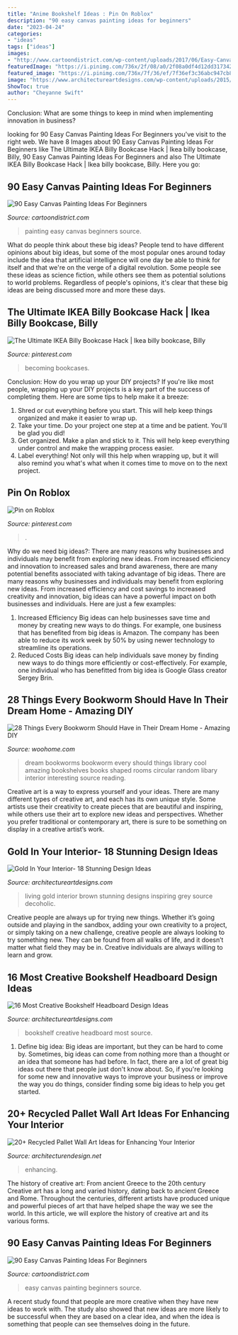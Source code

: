 ```yaml
---
title: "Anime Bookshelf Ideas : Pin On Roblox"
description: "90 easy canvas painting ideas for beginners"
date: "2023-04-24"
categories:
- "ideas"
tags: ["ideas"]
images:
- "http://www.cartoondistrict.com/wp-content/uploads/2017/06/Easy-Canvas-Painting-Ideas-For-Beginners0201.jpg"
featuredImage: "https://i.pinimg.com/736x/2f/08/a0/2f08a0df4d12dd3173428ffb8858ea59.jpg"
featured_image: "https://i.pinimg.com/736x/7f/36/ef/7f36ef3c36abc947cb80212c6686c1ed.jpg"
image: "https://www.architectureartdesigns.com/wp-content/uploads/2015/10/1517-630x948.jpg"
ShowToc: true
author: "Cheyanne Swift"
---
```



Conclusion: What are some things to keep in mind when implementing innovation in business?
 

	

		
looking for 90 Easy Canvas Painting Ideas For Beginners you've visit to the right web. We have 8 Images about 90 Easy Canvas Painting Ideas For Beginners like The Ultimate IKEA Billy Bookcase Hack | Ikea billy bookcase, Billy, 90 Easy Canvas Painting Ideas For Beginners and also The Ultimate IKEA Billy Bookcase Hack | Ikea billy bookcase, Billy. Here you go:
		
    
## 90 Easy Canvas Painting Ideas For Beginners

<img loading=lazy src="http://www.cartoondistrict.com/wp-content/uploads/2017/06/Easy-Canvas-Painting-Ideas-For-Beginners0201.jpg" onerror="this.onerror=null;this.src='https://tse2.mm.bing.net/th?id=OIP.hI1Tv4Y6Y5t2unCN60fbQgHaLc&amp;pid=15.1';" alt="90 Easy Canvas Painting Ideas For Beginners">

_Source: cartoondistrict.com_

>painting easy canvas beginners source. 

	

What do people think about these big ideas?
People tend to have different opinions about big ideas, but some of the most popular ones around today include the idea that artificial intelligence will one day be able to think for itself and that we're on the verge of a digital revolution. Some people see these ideas as science fiction, while others see them as potential solutions to world problems. Regardless of people's opinions, it's clear that these big ideas are being discussed more and more these days.

    
## The Ultimate IKEA Billy Bookcase Hack | Ikea Billy Bookcase, Billy

<img loading=lazy src="https://i.pinimg.com/736x/7f/36/ef/7f36ef3c36abc947cb80212c6686c1ed.jpg" onerror="this.onerror=null;this.src='https://tse4.mm.bing.net/th?id=OIP.NxeFNUXx985Vh1TG7F0L2gHaKH&amp;pid=15.1';" alt="The Ultimate IKEA Billy Bookcase Hack | Ikea billy bookcase, Billy">

_Source: pinterest.com_

>becoming bookcases. 

	

Conclusion: How do you wrap up your DIY projects?
If you're like most people, wrapping up your DIY projects is a key part of the success of completing them. Here are some tips to help make it a breeze:
1) Shred or cut everything before you start. This will help keep things organized and make it easier to wrap up.
2) Take your time. Do your project one step at a time and be patient. You'll be glad you did!
3) Get organized. Make a plan and stick to it. This will help keep everything under control and make the wrapping process easier.
4) Label everything! Not only will this help when wrapping up, but it will also remind you what's what when it comes time to move on to the next project.

    
## Pin On Roblox

<img loading=lazy src="https://i.pinimg.com/736x/2f/08/a0/2f08a0df4d12dd3173428ffb8858ea59.jpg" onerror="this.onerror=null;this.src='https://tse1.mm.bing.net/th?id=OIP.hxXKmyOVa9hXAK6weWWIlgHaLH&amp;pid=15.1';" alt="Pin on Roblox">

_Source: pinterest.com_

>. 

	

Why do we need big ideas?: There are many reasons why businesses and individuals may benefit from exploring new ideas. From increased efficiency and innovation to increased sales and brand awareness, there are many potential benefits associated with taking advantage of big ideas.
There are many reasons why businesses and individuals may benefit from exploring new ideas. From increased efficiency and cost savings to increased creativity and innovation, big ideas can have a powerful impact on both businesses and individuals. Here are just a few examples:
1. Increased Efficiency
Big ideas can help businesses save time and money by creating new ways to do things. For example, one business that has benefited from big ideas is Amazon. The company has been able to reduce its work week by 50% by using newer technology to streamline its operations.
2. Reduced Costs
Big ideas can help individuals save money by finding new ways to do things more efficiently or cost-effectively. For example, one individual who has benefitted from big idea is Google Glass creator Sergey Brin.

    
## 28 Things Every Bookworm Should Have In Their Dream Home - Amazing DIY

<img loading=lazy src="http://www.woohome.com/wp-content/uploads/2013/12/bookworms-dream-home-6.jpg" onerror="this.onerror=null;this.src='https://tse2.mm.bing.net/th?id=OIP.neSqno1Kvq5PAoT-TtM-0wHaJU&amp;pid=15.1';" alt="28 Things Every Bookworm Should Have in Their Dream Home - Amazing DIY">

_Source: woohome.com_

>dream bookworms bookworm every should things library cool amazing bookshelves books shaped rooms circular random libary interior interesting source reading. 

	

Creative art is a way to express yourself and your ideas. There are many different types of creative art, and each has its own unique style. Some artists use their creativity to create pieces that are beautiful and inspiring, while others use their art to explore new ideas and perspectives. Whether you prefer traditional or contemporary art, there is sure to be something on display in a creative artist’s work.

    
## Gold In Your Interior- 18 Stunning Design Ideas

<img loading=lazy src="https://www.architectureartdesigns.com/wp-content/uploads/2015/05/333-630x472.jpg" onerror="this.onerror=null;this.src='https://tse2.mm.bing.net/th?id=OIP.io41RZZq1IlRjMuUoYE24wHaFj&amp;pid=15.1';" alt="Gold In Your Interior- 18 Stunning Design Ideas">

_Source: architectureartdesigns.com_

>living gold interior brown stunning designs inspiring grey source decoholic. 

	

Creative people are always up for trying new things. Whether it’s going outside and playing in the sandbox, adding your own creativity to a project, or simply taking on a new challenge, creative people are always looking to try something new. They can be found from all walks of life, and it doesn’t matter what field they may be in. Creative individuals are always willing to learn and grow.

    
## 16 Most Creative Bookshelf Headboard Design Ideas

<img loading=lazy src="https://www.architectureartdesigns.com/wp-content/uploads/2015/10/1517-630x948.jpg" onerror="this.onerror=null;this.src='https://tse1.mm.bing.net/th?id=OIP.U_bW0Eew2sJTNP85mm-fQAHaLJ&amp;pid=15.1';" alt="16 Most Creative Bookshelf Headboard Design Ideas">

_Source: architectureartdesigns.com_

>bookshelf creative headboard most source. 

	

1. Define big idea:
Big ideas are important, but they can be hard to come by. Sometimes, big ideas can come from nothing more than a thought or an idea that someone has had before. In fact, there are a lot of great big ideas out there that people just don't know about. So, if you're looking for some new and innovative ways to improve your business or improve the way you do things, consider finding some big ideas to help you get started.

    
## 20+ Recycled Pallet Wall Art Ideas For Enhancing Your Interior

<img loading=lazy src="https://cdn.architecturendesign.net/wp-content/uploads/2015/06/AD-Pallet-Wall-Art-3.jpg" onerror="this.onerror=null;this.src='https://tse2.mm.bing.net/th?id=OIP.aqv6cNnEDFre0O4e9gOsKwHaMZ&amp;pid=15.1';" alt="20+ Recycled Pallet Wall Art Ideas for Enhancing Your Interior">

_Source: architecturendesign.net_

>enhancing. 

	

The history of creative art: From ancient Greece to the 20th century
Creative art has a long and varied history, dating back to ancient Greece and Rome. Throughout the centuries, different artists have produced unique and powerful pieces of art that have helped shape the way we see the world. In this article, we will explore the history of creative art and its various forms.

    
## 90 Easy Canvas Painting Ideas For Beginners

<img loading=lazy src="http://www.cartoondistrict.com/wp-content/uploads/2017/06/Easy-Canvas-Painting-Ideas-For-Beginners21-1.jpg" onerror="this.onerror=null;this.src='https://tse1.mm.bing.net/th?id=OIP.4OkhfQN4teidQ5dAVEC1JwHaJ4&amp;pid=15.1';" alt="90 Easy Canvas Painting Ideas For Beginners">

_Source: cartoondistrict.com_

>easy canvas painting beginners source. 

	

A recent study found that people are more creative when they have new ideas to work with. The study also showed that new ideas are more likely to be successful when they are based on a clear idea, and when the idea is something that people can see themselves doing in the future.

